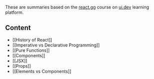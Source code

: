 These are summaries based on the [react.gg](https://ui.dev/c/react) course on [ui.dev](https://ui.dev) learning platform.
## Content
- [[History of React]]
- [[Imperative vs Declarative Programming]]
- [[Pure Functions]]
- [[Components]]
- [[JSX]]
- [[Props]]
- [[Elements vs Components]]